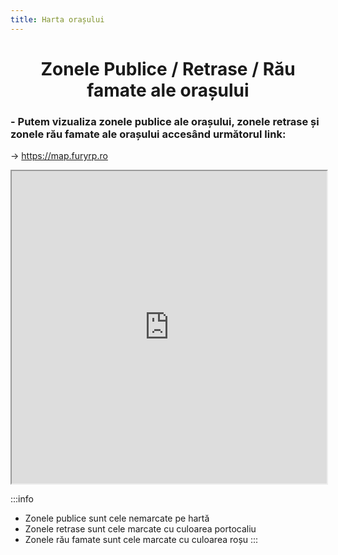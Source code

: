 ```yaml
---
title: Harta orașului
---
```


# <center><span class="title-font">Zonele Publice / Retrase / Rău famate ale orașului</span></center>



### - Putem vizualiza zonele publice ale orașului, zonele retrase și zonele rău famate ale orașului accesând următorul link:
-> https://map.furyrp.ro

<iframe src="https://map.furyrp.ro" width="100%" height="500px"></iframe>

:::info
- Zonele publice sunt cele nemarcate pe hartă
- Zonele retrase sunt cele marcate cu culoarea portocaliu
- Zonele rău famate sunt cele marcate cu culoarea roșu
:::